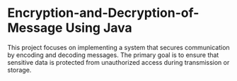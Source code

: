 # Encryption-and-Decryption-of-Message Using Java
This project focuses on implementing a system that secures communication by encoding and decoding messages. The primary goal is to ensure that sensitive data is protected from unauthorized access during transmission or storage.
